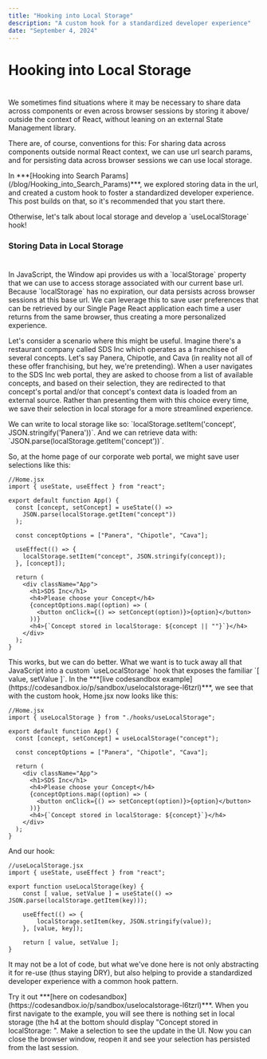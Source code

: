 ```yaml
---
title: "Hooking into Local Storage"
description: "A custom hook for a standardized developer experience"
date: "September 4, 2024"
---
```


# Hooking into Local Storage
# 
<p></p>  
<p>We sometimes find situations where it may be necessary to share data across components or even across browser sessions by storing it above/ outside the context of React, without leaning on an external State Management library. </p>  
<p></p>  
<p>There are, of course, conventions for this: For sharing data across components outside normal React context, we can use url search params, and for persisting data across browser sessions we can use local storage.</p>  
<p></p>  
<p>In ***[Hooking into Search Params](/blog/Hooking_into_Search_Params)***, we explored storing data in the url, and created a custom hook to foster a standardized developer experience. This post builds on that, so it's recommended that you start there.</p>  
<p>Otherwise, let's talk about local storage and develop a `useLocalStorage` hook!</p>  
<p></p>  

### Storing Data in Local Storage
#  

<p>In JavaScript, the Window api provides us with a `localStorage` property that we can use to access storage associated with our current base url. Because `localStorage` has no expiration, our data persists across browser sessions at this base url. We can leverage this to save user preferences that can be retrieved by our Single Page React application each time a user returns from the same browser, thus creating a more personalized experience.</p>  
<p></p>  
<p>Let's consider a scenario where this might be useful. Imagine there's a restaurant company called SDS Inc which operates as a franchisee of several concepts. Let's say Panera, Chipotle, and Cava (in reality not all of these offer franchising, but hey, we're pretending). When a user navigates to the SDS Inc web portal, they are asked to choose from a list of available concepts, and based on their selection, they are redirected to that concept's portal and/or that concept's context data is loaded from an external source. Rather than presenting them with this choice every time, we save their selection in local storage for a more streamlined experience.</p>  
<p></p>  
<p>We can write to local storage like so: `localStorage.setItem('concept', JSON.stringify('Panera'))`. And we can retrieve data with: `JSON.parse(localStorage.getItem('concept'))`.</p>  
<p></p>  
<p>So, at the home page of our corporate web portal, we might save user selections like this:</p>  
<p></p>  

```
//Home.jsx
import { useState, useEffect } from "react";

export default function App() {
  const [concept, setConcept] = useState(() =>
    JSON.parse(localStorage.getItem("concept"))
  );

  const conceptOptions = ["Panera", "Chipotle", "Cava"];

  useEffect(() => {
    localStorage.setItem("concept", JSON.stringify(concept));
  }, [concept]);

  return (
    <div className="App">
      <h1>SDS Inc</h1>
      <h4>Please choose your Concept</h4>
      {conceptOptions.map((option) => (
        <button onClick={() => setConcept(option)}>{option}</button>
      ))}
      <h4>{`Concept stored in localStorage: ${concept || ""}`}</h4>
    </div>
  );
}
```
<p></p>  
<p>This works, but we can do better. What we want is to tuck away all that JavaScript into a custom `useLocalStorage` hook that exposes the familiar `[ value, setValue ]`. In the ***[live codesandbox example](https://codesandbox.io/p/sandbox/uselocalstorage-l6tzrl)***, we see that with the custom hook, Home.jsx now looks like this:</p>  
<p></p>  

```
//Home.jsx
import { useLocalStorage } from "./hooks/useLocalStorage";

export default function App() {
  const [concept, setConcept] = useLocalStorage("concept");

  const conceptOptions = ["Panera", "Chipotle", "Cava"];

  return (
    <div className="App">
      <h1>SDS Inc</h1>
      <h4>Please choose your Concept</h4>
      {conceptOptions.map((option) => (
        <button onClick={() => setConcept(option)}>{option}</button>
      ))}
      <h4>{`Concept stored in localStorage: ${concept}`}</h4>
    </div>
  );
}
```

<p></p>  
<p>And our hook:</p>  
<p></p>  

```
//useLocalStorage.jsx
import { useState, useEffect } from "react";

export function useLocalStorage(key) {
    const [ value, setValue ] = useState(() => JSON.parse(localStorage.getItem(key)));

    useEffect(() => {
        localStorage.setItem(key, JSON.stringify(value));
    }, [value, key]);

    return [ value, setValue ];
}
```
<p></p>  
<p>It may not be a lot of code, but what we've done here is not only abstracting it for re-use (thus staying DRY), but also helping to provide a standardized developer experience with a common hook pattern.</p>  
<p></p>  
<p>Try it out ***[here on codesandbox](https://codesandbox.io/p/sandbox/uselocalstorage-l6tzrl)***. When you first navigate to the example, you will see there is nothing set in local storage (the h4 at the bottom should display "Concept stored in localStorage: ". Make a selection to see the update in the UI. Now you can close the browser window, reopen it and see your selection has persisted from the last session.</p>  
<p></p>  